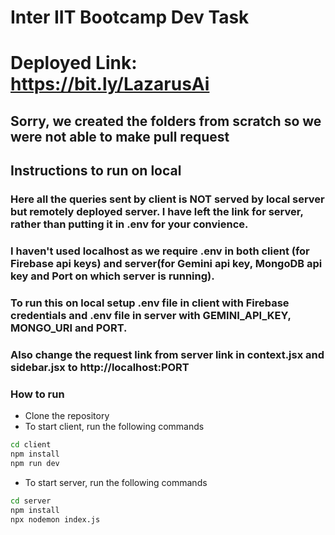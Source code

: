# Inter IIT Bootcamp Dev Task

# Deployed Link: https://bit.ly/LazarusAi

## Sorry, we created the folders from scratch so we were not able to make pull request

## Instructions to run on local



### Here all the queries sent by client is NOT served by local server but remotely deployed server. I have left the link for server, rather than putting it in .env for your convience.
### I haven't used localhost as we require .env in both client (for Firebase api keys) and server(for Gemini api key, MongoDB api key and Port on which server is running).

### To run this on local setup .env file in client with Firebase credentials and .env file in server with GEMINI_API_KEY, MONGO_URI and PORT.
### Also change the request link from server link in context.jsx and sidebar.jsx to http://localhost:PORT

### How to run
- Clone the repository
- To start client, run the following commands
```bash
cd client
npm install
npm run dev
```
- To start server, run the following commands
```bash
cd server
npm install
npx nodemon index.js
```
